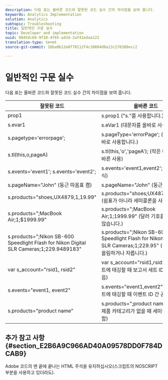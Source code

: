 ```yaml
---
description: 다음 표는 올바른 코드와 잘못된 코드 실수 간의 차이점을 보여 줍니다.
keywords: Analytics Implementation
solution: Analytics
subtopic: Troubleshooting
title: 일반적인 구문 실수
topic: Developer and implementation
uuid: 9845dcb9-9f10-4f65-a43d-2af41edaa122
translation-type: tm+mt
source-git-commit: 16ba0b12e0f70112f4c10804d0a13c278388ecc2

---
```



# 일반적인 구문 실수

다음 표는 올바른 코드와 잘못된 코드 실수 간의 차이점을 보여 줍니다.

| 잘못된 코드 | 올바른 코드 |
|---|---|
| prop1 | s.prop1 ("s."를 사용합니다.) |
| s.evar1 | s.eVar1 (대문자를 올바로 사용합니다.) |
| s.pagetype='errorpage'; | s.pageType='errorPage'; (대문자를 올바로 사용합니다.) |
| s.tl(this,o,pageA) | s.tl(this,'o','pageA'); (작은 따옴표의 올바른 사용) |
| s.events='event1'; s.events='event2'; | s.events='event1,event2'; (올바른 형식) |
| s.pageName="John" (둥근 따옴표 켬) | s.pageName="John" (둥근 따옴표 끔) |
| s.products="shoes,UX4879,1,19.99" | s.products="shoes;UX4879;1;19.99" (쉼표가 아니라 세미콜론을 사용합니다.) |
| s.products=";MacBook Air;1;$1999.99" | s.products=";MacBook Air;1;1999.99" (달러 기호를 사용하지 않습니다.) |
| s.products=";Nikon SB-600 Speedlight Flash for Nikon Digital SLR Cameras;1;229.9489183" | s.products=";Nikon SB-600 Speedlight Flash for Nikon Digital SLR Cameras;1;229.95" (긴 가격을 반올림하거나 자릅니다.) |
| var s_account="rsid1, rsid2" | var s_account="rsid1,rsid2" (다중 세트에 태깅할 때 보고서 세트 ID 간 공백 없음) |
| s.events="event1, event2" | s.events="event1,event2" (여러 이벤트에 태깅할 때 이벤트 ID 간 공백 없음) |
| s.products="product name" | s.products=";product name" (나열된 제품 카테고리가 없을 때 세미콜론을 사용함) |

## 추가 참고 사항 {#section_E2B6A9C966AD40A09578DD0F784DCAB9}

Adobe 코드의 맨 끝에 끝나는 HTML 주석을 유지하십시오(스크립트의 NOSCRIPT 부분을 사용하고 있더라도).
